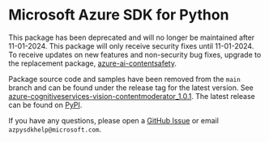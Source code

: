 # Microsoft Azure SDK for Python

This package has been deprecated and will no longer be maintained after 11-01-2024. This package will only receive security fixes until 11-01-2024. To receive updates on new features and non-security bug fixes, upgrade to the replacement package, [azure-ai-contentsafety](https://pypi.org/project/azure-ai-contentsafety/).

Package source code and samples have been removed from the `main` branch and can be found under the release tag for the latest version. See [azure-cognitiveservices-vision-contentmoderator_1.0.1](https://github.com/Azure/azure-sdk-for-python/tree/azure-cognitiveservices-vision-contentmoderator_1.0.1/sdk/cognitiveservices/azure-cognitiveservices-vision-contentmoderator). The latest release can be found on [PyPI](https://pypi.org/project/azure-cognitiveservices-vision-contentmoderator/).

If you have any questions, please open a [GitHub Issue](https://github.com/Azure/azure-sdk-for-python/issues) or email `azpysdkhelp@microsoft.com`.